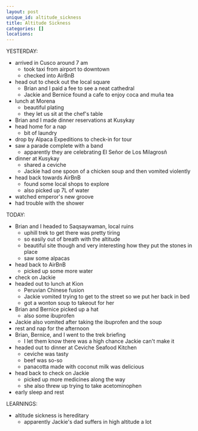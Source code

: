 ```yaml
---
layout: post
unique_id: altitude_sickness
title: Altitude Sickness
categories: []
locations: 
---
```


YESTERDAY:
* arrived in Cusco around 7 am
  * took taxi from airport to downtown
  * checked into AirBnB
* head out to check out the local square
  * Brian and I paid a fee to see a neat cathedral
  * Jackie and Bernice found a cafe to enjoy coca and muña tea
* lunch at Morena
  * beautiful plating
  * they let us sit at the chef's table
* Brian and I made dinner reservations at Kusykay
* head home for a nap
  * bit of laundry
* drop by Alpaca Expeditions to check-in for tour
* saw a parade complete with a band
  * apparently they are celebrating El Señor de Los Milagrosñ
* dinner at Kusykay
  * shared a ceviche
  * Jackie had one spoon of a chicken soup and then vomited violently
* head back towards AirBnB
  * found some local shops to explore
  * also picked up 7L of water
* watched emperor's new groove
* had trouble with the shower

TODAY:
* Brian and I headed to Saqsaywaman, local ruins
  * uphill trek to get there was pretty tiring
  * so easily out of breath with the altitude
  * beautiful site though and very interesting how they put the stones in place
  * saw some alpacas
* head back to AirBnB
  * picked up some more water
* check on Jackie
* headed out to lunch at Kion
  * Peruvian Chinese fusion
  * Jackie vomited trying to get to the street so we put her back in bed
  * got a wonton soup to takeout for her
* Brian and Bernice picked up a hat
  * also some ibuprofen
* Jackie also vomited after taking the ibuprofen and the soup
* rest and nap for the afternoon
* Brian, Bernice, and I went to the trek briefing
  * I let them know there was a high chance Jackie can't make it
* headed out to dinner at Ceviche Seafood Kitchen
  * ceviche was tasty
  * beef was so-so
  * panacotta made with coconut milk was delicious
* head back to check on Jackie
  * picked up more medicines along the way
  * she also threw up trying to take acetominophen
* early sleep and rest

LEARNINGS:
* altitude sickness is hereditary
  * apparently Jackie's dad suffers in high altitude a lot

